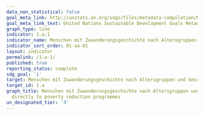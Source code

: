 ```yaml
---
data_non_statistical: false
goal_meta_link: http://unstats.un.org/sdgs/files/metadata-compilation/Metadata-Goal-1.pdf
goal_meta_link_text: United Nations Sustainable Development Goals Metadata (pdf 894kB)
graph_type: line
indicator: 1.a.1
indicator_name: Menschen mit Zuwanderungsgeschichte nach Altersgruppen und Geschlecht
indicator_sort_order: 01-aa-01
layout: indicator
permalink: /1-a-1/
published: true
reporting_status: complete
sdg_goal: '1'
target: Menschen mit Zuwanderungsgeschichte nach Altersgruppen und Geschlecht
target_id: 1.a
graph_title: Menschen mit Zuwanderungsgeschichte nach Altersgruppen und Geschlecht
  directly to poverty reduction programmes
un_designated_tier: '3'
---
```

